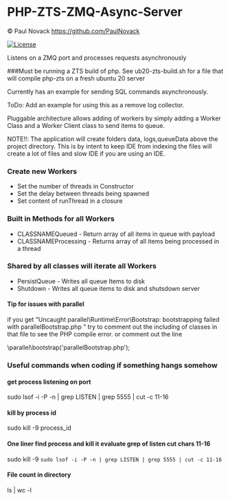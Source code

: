# PHP-ZTS-ZMQ-Async-Server
&copy; Paul Novack https://github.com/PaulNovack

[![License](https://img.shields.io/badge/License-BSD_3--Clause-blue.svg)](https://opensource.org/licenses/BSD-3-Clause)

Listens on a ZMQ port and processes requests asynchronously

###Must be running a ZTS build of php.  See ub20-zts-build.sh for a file that will compile php-zts on a fresh ubuntu 20 server

Currently has an example for sending SQL commands asynchronously.

ToDo:  Add an example for using this as a remove log collector.

Pluggable architecture allows adding of workers by simply adding a Worker Class
and a Worker Client class to send items to queue.

NOTE!!:  The application will create folders data, logs,queueData above the project directory.  This is by intent to keep IDE from indexing the files will create a lot of files and slow IDE if you are using an IDE.

### Create new Workers 
* Set the number of threads in Constructor
* Set the delay between threads being spawned
* Set content of runThread in a closure

### Built in Methods for all Workers

* CLASSNAMEQueued - Return array of all items in queue with payload
* CLASSNAMEProcessing - Returns array of all items being processed in a thread

### Shared by all classes will iterate all Workers

* PersistQueue - Writes all queue Items to disk
* Shutdown - Writes all queue items to disk and shutsdown server

#### Tip for issues with parallel

if you get "Uncaught parallel\Runtime\Error\Bootstrap: bootstrapping failed with parallelBootstrap.php "
try to comment out the including of classes in that file to see the PHP compile error.
or comment out the line   

\parallel\bootstrap('parallelBootstrap.php');

### Useful commands when coding if something hangs somehow

#### get process listening on port
sudo lsof -i -P -n | grep LISTEN | grep 5555 | cut -c 11-16

#### kill by process id
sudo kill -9 process_id

#### One liner find process and kill it evaluate grep of listen cut chars 11-16
sudo kill -9 `sudo lsof -i -P -n | grep LISTEN | grep 5555 | cut -c 11-16`

#### File count in directory
ls | wc -l